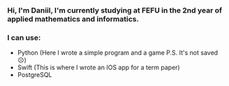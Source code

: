 ### Hi, I'm Daniil, I'm currently studying at FEFU in the 2nd year of applied mathematics and informatics.


### I can use:
- Python (Here I wrote a simple program and a game P.S. It's not saved ☹)
- Swift (This is where I wrote an IOS app for a term paper)
- PostgreSQL
